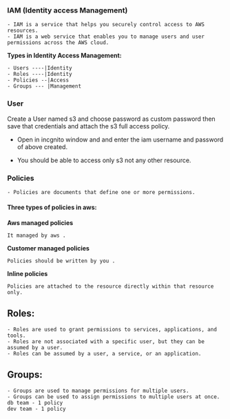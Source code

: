 ### IAM (Identity access Management)
```
- IAM is a service that helps you securely control access to AWS resources.
- IAM is a web service that enables you to manage users and user permissions across the AWS cloud.
```
**Types in Identity Access Management:**
```
- Users ----|Identity
- Roles ----|Identity
- Policies --|Access
- Groups --- |Management
```

### User 
Create a User named s3 and choose password as custom password then save that credentials  and attach the s3 full access policy.

- Open in incgnito window and and enter the iam username and password of above created.

- You should be able to access only s3 not any other resource.


### Policies
```
- Policies are documents that define one or more permissions.
```

#### Three types of policies in aws:
**Aws managed policies**
```
It managed by aws .
```
**Customer managed policies**
```
Policies should be written by you .
```
**Inline policies**
```
Policies are attached to the resource directly within that resource only.
```
## Roles:
```
- Roles are used to grant permissions to services, applications, and tools.
- Roles are not associated with a specific user, but they can be assumed by a user.
- Roles can be assumed by a user, a service, or an application.
```

## Groups:
```
- Groups are used to manage permissions for multiple users.
- Groups can be used to assign permissions to multiple users at once.
db team - 1 policy
dev team - 1 policy

```

